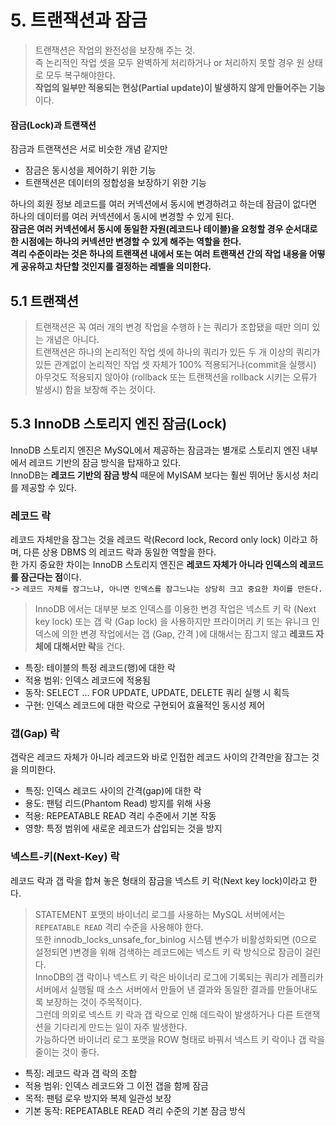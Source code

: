 # 5. 트랜잭션과 잠금

> 트랜잭션은 작업의 완전성을 보장해 주는 것. <br>
> 즉 논리적인 작업 셋을 모두 완벽하게 처리하거나 or 처리하지 못할 경우 원 상태로 모두 복구해야한다.<br>
> **작업의 일부만 적용되는 현상(Partial update)이 발생하지 않게 만들어주는 기능**이다.

#### 잠금(Lock)과 트랜잭션
잠금과 트랜잭션은 서로 비슷한 개념 같지만
- 잠금은 동시성을 제어하기 위한 기능
- 트랜잭션은 데이터의 정합성을 보장하기 위한 기능

하나의 회원 정보 레코드를 여러 커넥션에서 동시에 변경하려고 하는데 잠금이 없다면 하나의 데이터를 여러 커넥션에서 동시에 변경할 수 있게 된다.<br>
**잠금은 여러 커넥션에서 동시에 동일한 자원(레코드나 테이블)을 요청할 경우 순서대로 한 시점에는 하나의 커넥션만 변경할 수 있게 해주는 역할을 한다.**<br>
**격리 수준이라는 것은 하나의 트랜잭션 내에서 또는 여러 트랜잭션 간의 작업 내용을 어떻게 공유하고 차단할 것인지를 결정하는 레벨을 의미한다.**

## 5.1 트랜잭션
> 트랜잭션은 꼭 여러 개의 변경 작업을 수행하ㅏ는 쿼리가 조합됐을 때만 의미 있는 개념은 아니다.<br>
> 트랜잭션은 하나의 논리적인 작업 셋에 하나의 쿼리가 있든 두 개 이상의 쿼리가 있든 관계없이 논리적인 작업 셋 자체가 100% 적용되거나(commit을 실행시) 아무것도 적용되지 않아야 (rollback 또는 트랜잭션을 rollback 시키는 오류가 발생시) 함을 보장해 주는 것이다.

## 5.3 InnoDB 스토리지 엔진 잠금(Lock)
InnoDB 스토리지 엔진은 MySQL에서 제공하는 잠금과는 별개로 스토리지 엔진 내부에서 레코드 기반의 잠금 방식을 탑재하고 있다.<br>
InnoDB는 **레코드 기반의 잠금 방식** 때문에 MyISAM 보다는 훨씬 뛰어난 동시성 처리를 제공할 수 있다.

### 레코드 락
레코드 자체만을 잠그는 것을 레코드 락(Record lock, Record only lock) 이라고 하며, 다른 상용 DBMS 의 레코드 락과 동일한 역할을 한다.<br>
한 가지 중요한 차이는 InnoDB 스토리지 엔진은 **레코드 자체가 아니라 인덱스의 레코드를 잠근다는 점**이다. <br>
-> `레코드 자체를 잠그느냐, 아니면 인덱스를 잠그느냐는 상당히 크고 중요한 차이를 만든다.` 
>InnoDB 에서는 대부분 보조 인덱스를 이용한 변경 작업은 넥스트 키 락 (Next key lock) 또는 갭 락 (Gap lock) 을 사용하지만 프라이머리 키 또는 유니크 인덱스에 의한 변경 작업에서는 갭 (Gap, 간격 )에 대해서는 잠그지 않고 **레코드 자체에 대해서만 락**을 건다.

- 특징: 테이블의 특정 레코드(행)에 대한 락
- 적용 범위: 인덱스 레코드에 적용됨
- 동작: SELECT ... FOR UPDATE, UPDATE, DELETE 쿼리 실행 시 획득
- 구현: 인덱스 레코드에 대한 락으로 구현되어 효율적인 동시성 제어

### 갭(Gap) 락
갭락은 레코드 자체가 아니라 레코드와 바로 인접한 레코드 사이의 간격만을 잠그는 것을 의미한다.
- 특징: 인덱스 레코드 사이의 간격(gap)에 대한 락
- 용도: 팬텀 리드(Phantom Read) 방지를 위해 사용
- 적용: REPEATABLE READ 격리 수준에서 기본 작동
- 영향: 특정 범위에 새로운 레코드가 삽입되는 것을 방지

### 넥스트-키(Next-Key) 락
레코드 락과 갭 락을 합쳐 놓은 형태의 잠금을 넥스트 키 락(Next key lock)이라고 한다. <br>
>STATEMENT 포맷의 바이너리 로그를 사용하는 MySQL 서버에서는 `REPEATABLE READ` 격리 수준을 사용해야 한다.<br>
> 또한 innodb_locks_unsafe_for_binlog 시스템 변수가 비활성화되면 (0으로 설정되면 )변경을 위해 검색하는 레코드에는 넥스트 키 락 방식으로 잠금이 걸린다.<br>
> InnoDB의 갭 락이나 넥스트 키 락은 바이너리 로그에 기록되는 쿼리가 레플리카 서버에서 실행될 때 소스 서버에서 만들어 낸 결과와 동일한 결과를 만들어내도록 보장하는 것이 주목적이다.<br>
> 그런데 의외로 넥스트 키 락과 갭 락으로 인해 데드락이 발생하거나 다른 트랜잭션을 기다리게 만드는 일이 자주 발생한다.<br>
> 가능하다면 바이너리 로그 포맷을 ROW 형태로 바꿔서 넥스트 키 락이나 갭 락을 줄이는 것이 좋다.

- 특징: 레코드 락과 갭 락의 조합
- 적용 범위: 인덱스 레코드와 그 이전 갭을 함께 잠금
- 목적: 팬텀 로우 방지와 복제 일관성 보장
- 기본 동작: REPEATABLE READ 격리 수준의 기본 잠금 방식
